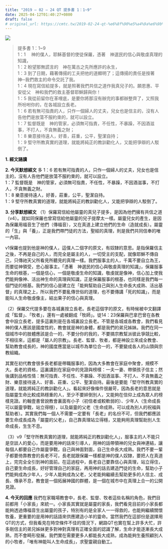 ```yaml
---
title: "2019 – 02 – 24 QT 提多書 1：1~9"
date: 2025-04-12T01:40:27+0800
draft: false
# original_url: https://cmtc.tw/2019-02-24-qt-%e6%8f%90%e5%a4%9a%e6%9b%b8-1%ef%bc%9a19
---
```


![](/images/qt.jpg)
> 提多書 1：1\~9  
> 1：1 　神的僕人，耶穌基督的使徒保羅，憑著　神選民的信心與敬虔真理的知識，  
> 1：2 盼望那無謊言的　神在萬古之先所應許的永生，  
> 1：3 到了日期，藉著傳揚的工夫把他的道顯明了；這傳揚的責任是按著　神─我們救主的命令交託了我。  
> 1：4 現在寫信給提多，就是照著我們共信之道作我真兒子的。願恩惠、平安從父　神和我們的救主基督耶穌歸與你！  
> 1：5 我從前留你在革哩底，是要你將那沒有辦完的事都辦整齊了，又照我所吩咐你的，在各城設立長老。  
> 1：6 若有無可指責的人，只作一個婦人的丈夫，兒女也是信主的，沒有人告他們是放蕩不服約束的，就可以設立。  
> 1：7 監督既是　神的管家，必須無可指責，不任性，不暴躁，不因酒滋事，不打人，不貪無義之財；  
> 1：8 樂意接待遠人，好善，莊重，公平，聖潔自持；  
> 1：9 堅守所教真實的道理，就能將純正的教訓勸化人，又能把爭辯的人駁倒了。

**1. 經文誦讀**

**2.  今天默想經文**
多 1：6 若有無可指責的人，只作一個婦人的丈夫，兒女也是信主的，沒有人告他們是放蕩不服約束的，就可以設立。  
1：7 監督既是　神的管家，必須無可指責，不任性，不暴躁，不因酒滋事，不打人，不貪無義之財。  
1：8 樂意接待遠人，好善，莊重，公平，聖潔自持。  
1：9 堅守所教真實的道理，就能將純正的教訓勸化人，又能把爭辯的人駁倒了。

**3. 分享默想經文**
（1）保羅寫信給他屬靈的真兒子提多，是因為他們擁有共信之道（v4）。就如同保羅也曾寫信給他屬靈的兒子提摩太一樣。屬靈兒女的產生，是因為保羅用福音生了他們（傳福音），又在真道上建立他們的生命（造就成長）。屬靈的「生」與「養」，正是我們帶門徒的方法，聖經的真理，則是我們共同信奉的唯一內容。

v1保羅也提到他是神的僕人，這僕人二個字的原文，有奴隸的意思。是指保羅信主之後，不再是自己的人，而完全是屬主的人，一切受主的支配，就像耶穌不傳自己，只傳祂天父所看見所聽見的真理一樣。我們服事主的人，千萬不要自立為王，而要從神領受，忠心服事主。「憑著　神選民的信心與敬虔真理的知識」，保羅服事生命的根基，一個是信心，一個是敬虔生命的知識，敬虔就是像神，信心加上使我們能夠像神、活出神生命的真理與知識，正是保羅服事的根基，也同樣是我們每一個門徒的根基。我們的信心是建立在「能夠幫助自己與別人生命長大成熟、活出基督」的真理之上，所以我們不要亂傳世俗的道理，也不要傳講「死的知識」，而是能叫人生命敬虔像主，結出果子的信心與真理。

（2）保羅交代提多要在各城裏按立長老。長老這個字的原文，有時候被中文翻譯成「監督」、「牧者」，還有一處被翻成「牧師」。徒14：23保羅與巴拿巴曾在各教會中設立長老，提多這裏則是在各城裏設立長老。不管是各城或各教會，我們看見神的僕人應該是國度性的，教會就是神的身體，都是我們的弟兄姊妹。我們在同一個城市中的肢體應該是合一的，不要分你的我的，不要搞宗教幫派彼此爭競比較，不相往來，這都是「屬人的宗教」。長老、監督、牧者，都是神設立來成全教會、幫助教會成長的，神的國度應當是以城市為單位合一的，不要變成各人的山頭與宗教組織。

其實在初代教會很多長老都是帶職服事的，因為大多教會在家庭中聚會，規模不大。長老的資格，這裏講到在家庭中的見證與榜樣：一夫一妻、帶領孩子信主；然後講到品格性情：無可指責、不任性、不暴躁、不因酒滋事、不打人、不貪無義之財、樂意接待遠人、好善、莊重、公平、聖潔自持。最後是要能「堅守所教真實的道理，就能將純正的教訓勸化人」。看起來好像條件很嚴苛，因為長老的意思就是指屬靈生命比較成熟穩重的人，至少不要絆倒別人，又能夠在信仰上成為眾人的榜樣見證。約翰壹書曾說教會裏面有小子（初信者或較軟弱的）、少年人（生命成長可以屬靈爭戰，站立得穩），以及屬靈的父老（生命成熟，可以成為別人的祝福與幫助者）。其實我們每一個人不需要一定要有「長老」的名份不可，但我們都應該要生命成長成為「屬靈的父老」，自己靠真理站立得穩，又能夠用真理幫助別人生命成長，生生不息。

（3）v9「堅守所教真實的道理，就能將純正的教訓勸化人」，服事主的人不能只是空談人的愛心，而是要用神的話來引導人，用神的話帶領神的兒女與神連結，讓每個人都要自己作屬靈爭戰，自己與神面對面，自己生命長大成熟。我們不要一輩子都要倚靠教會的長老不可，長老就跟保羅一樣都是神的僕人奴隸，要把人在真道上，完完全全引到神的面前。在這過程中，長老自己要靠信心與真理，站立得住，自己要生命成長，好好管理自己的家庭，再用神的話去建造門徒的生命，幫助小子們能夠成為少年人，少年人能夠成為父老，父老能夠繼續去幫助更多的人信主、成長、傳承不息，教會是一個拓展神國的群體，是一個在城市中在真理上合一的公開見證。

**4. 今天的回應**
我們在家職場教會中，長老、監督、牧者這些名稱的角色，我們目前都用「小家長」來統一。小家長其實就是屬靈的家長，我們看見目前的小家長都能夠透過傳福音生出屬靈的孩子，特別有的是全家人一一得救的，也能夠繼續關懷牧養，更重要的是用神的話語來供應建造小羊的靈命。當然我們在這部份是選擇用QT的方式，但我看見在時空條件不佳的情況下，網路QT也實在幫上許多大忙，許多剛信主的弟兄姊妹更多對神對真理有正確全面的認識了解，生命才能逐漸長大成熟，而不會畸形發展。我們實在需要更多人都能長大成熟，成為能夠生養照顧別人的小牧者，「唯有神能叫人生命成長」，求聖靈親自動工。
